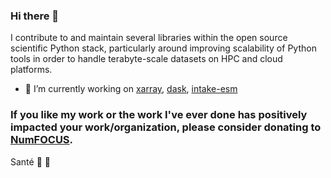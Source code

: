 ### Hi there 👋

I contribute to and maintain several libraries within the open source scientific Python stack, particularly around improving scalability of Python tools in order to handle terabyte-scale datasets on HPC and cloud platforms.

- 🔭 I’m currently working on [xarray](https://github.com/pydata/xarray), [dask](https://github.com/dask), [intake-esm](https://github.com/intake/intake-esm)


### If you like my work or the work I've ever done has positively impacted your work/organization, please consider donating to [NumFOCUS](https://github.com/sponsors/numfocus). 

Santé 🥂 🍻
<!--
**andersy005/andersy005** is a ✨ _special_ ✨ repository because its `README.md` (this file) appears on your GitHub profile.

Here are some ideas to get you started:

- 🔭 I’m currently working on ...
- 🌱 I’m currently learning ...
- 👯 I’m looking to collaborate on ...
- 🤔 I’m looking for help with ...
- 💬 Ask me about ...
- 📫 How to reach me: ...
- 😄 Pronouns: ...
- ⚡ Fun fact: ...
-->
